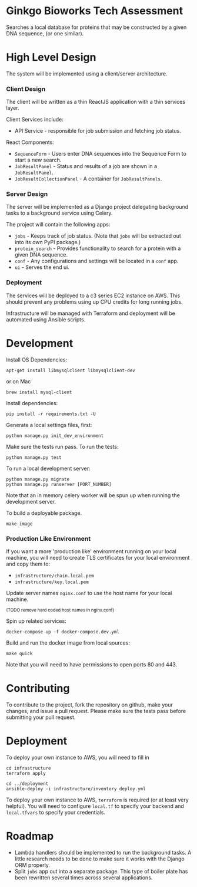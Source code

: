 Ginkgo Bioworks Tech Assessment
===============================

Searches a local database for proteins that may be constructed by a
given DNA sequence, (or one similar).


High Level Design
=================

The system will be implemented using a client/server architecture.

### Client Design ####

The client will be written as a thin ReactJS application with a thin services layer.

Client Services include:

* API Service - responsible for job submission and fetching job status.

React Components:

* `SequenceForm` - Users enter DNA sequences into the Sequence Form to start a new search.
* `JobResultPanel` - Status and results of a job are shown in a `JobResultPanel`.
* `JobResultCollectionPanel` - A container for `JobResultPanels`.

### Server Design ###

The server will be implemented as a Django project delegating background tasks
to a background service using Celery.

The project will contain the following apps:

* `jobs` - Keeps track of job status. (Note that `jobs` will be extracted out into 
  its own PyPI package.)
* `protein_search` - Provides functionality to search for a protein with a given
  DNA sequence.
* `conf` - Any configurations and settings will be located in a `conf` app.
* `ui` - Serves the end ui.

### Deployment ###

The services will be deployed to a c3 series EC2 instance on AWS. This should prevent
any problems using up CPU credits for long running jobs.

Infrastructure will be managed with Terraform and deployment
will be automated using Ansible scripts.


Development
===========

Install OS Dependencies:

    apt-get install libmysqlclient libmysqlclient-dev

or on Mac

    brew install mysql-client

Install dependencies:

    pip install -r requirements.txt -U

Generate a local settings files, first:

    python manage.py init_dev_environment

Make sure the tests run pass. To run the tests:

    python manage.py test

To run a local development server:

    python manage.py migrate
    python manage.py runserver [PORT_NUMBER]

Note that an in memory celery worker will be spun up when running the development server.

To build a deployable package.

    make image

### Production Like Environment ###

If you want a more 'production like' environment running on your local machine, you will
need to create TLS certificates for your local environment and copy them to:

* `infrastructure/chain.local.pem`
* `infrastructure/key.local.pem`

Update server names `nginx.conf` to use the host name for your local machine.

<small>(TODO remove hard coded host names in nginx.conf)</small>

Spin up related services:

    docker-compose up -f docker-compose.dev.yml

Build and run the docker image from local sources:

    make quick

Note that you will need to have permissions to open ports 80 and 443.


Contributing
============

To contribute to the project, fork the repository on github, make your changes, and issue a pull request. Please make sure the tests pass before submitting your pull request.


Deployment
==========

To deploy your own instance to AWS, you will need to fill in 

    cd infrastructure
    terraform apply

    cd ../deployment
    ansible-deploy -i infrastructure/inventory deploy.yml


To deploy your own instance to AWS, `terraform` is required (or at least very helpful). You
will need to configure `local.tf` to specify your backend and `local.tfvars` to specify your
credentials.


Roadmap
=======

* Lambda handlers should be implemented to run the background tasks. A little research needs
  to be done to make sure it works with the Django ORM properly.
* Split `jobs` app out into a separate package. This type of boiler plate has been rewritten
  several times across several applications.
